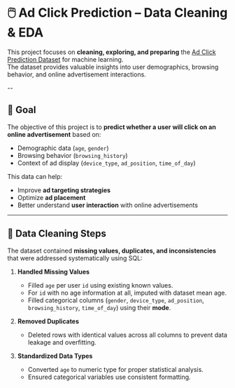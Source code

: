 # 🖱️ Ad Click Prediction – Data Cleaning & EDA

This project focuses on **cleaning, exploring, and preparing** the [Ad Click Prediction Dataset](https://www.kaggle.com/datasets/marius2303/ad-click-prediction-dataset/data) for machine learning.  
The dataset provides valuable insights into user demographics, browsing behavior, and online advertisement interactions.

--

## 🎯 Goal
The objective of this project is to **predict whether a user will click on an online advertisement** based on:
- Demographic data (`age`, `gender`)
- Browsing behavior (`browsing_history`)
- Context of ad display (`device_type`, `ad_position`, `time_of_day`)

This data can help:
- Improve **ad targeting strategies**
- Optimize **ad placement**
- Better understand **user interaction** with online advertisements

---

## 🧹 Data Cleaning Steps
The dataset contained **missing values, duplicates, and inconsistencies** that were addressed systematically using SQL:

1. **Handled Missing Values**
   - Filled `age` per user `id` using existing known values.
   - For `id` with no age information at all, imputed with dataset mean age.
   - Filled categorical columns (`gender`, `device_type`, `ad_position`, `browsing_history`, `time_of_day`) using their **mode**.

2. **Removed Duplicates**
   - Deleted rows with identical values across all columns to prevent data leakage and overfitting.

3. **Standardized Data Types**
   - Converted `age` to numeric type for proper statistical analysis.
   - Ensured categorical variables use consistent formatting.
